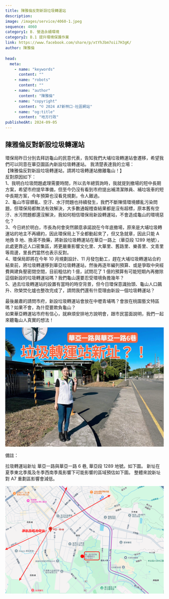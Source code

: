 ```yaml
---
title: 陳雅倫反對新設垃圾轉運站
description:
image: /images/service/4060-1.jpeg
sequence: 4060
category1: B. 營造永續環境
category2: B.1 提升環境保護作業
link: https://www.facebook.com/share/p/xtYhJbm7oii7H3gK/
author: 陳雅倫

head:
  meta:
    - name: "keywords"
      content: ""
    - name: "robots"
      content: ""
    - name: "author"
      content: "陳雅倫"
    - name: "copyright"
      content: "© 2024 A7新林口-社區網站"
    - name: "og:title"
      content: "地方行政"
publishedAt: 2024-09-05
---
```


## 陳雅倫反對新設垃圾轉運站

環保局昨日分別去拜訪龜山的民意代表，告知我們大埔垃圾轉運站會遷移，希望我們可以同意在華亞園區內新設垃圾轉運站。
我清楚表達我的立場：  
【陳雅倫反對新設垃圾轉運站，請將垃圾轉運站撤離龜山！】  
反對原因如下：  
1、我明白垃圾問題處理需要時間，所以去年總質詢時，我就提到撤場的短中長期方案，希望市府提早準備，但至今仍沒有看到市府提出補清潔隊員、補垃圾車的短中長期方案，今年預算也沒看見規劃，令人難過。  
2、龜山市容髒亂、空汙、水汙問題也持續發生，我們不斷陳情環境髒亂污染問題，但環保局都無法有效解決，大多數通報稽查結果都是沒有超標，原本舊有空汙、水污問題都還沒解決，我如何相信環保局新設轉運站，不會造成龜山的環境惡化？  
3、今日終於明白，市長為何會突然願意承諾說在今年底撤場，原來是大埔垃圾轉運站的地主不再續約，因此環保局上下全都動起來了，但又急就章，因此只能 A 地換 B 地、換湯不換藥，將新設垃圾轉運站在華亞一路上（華亞段 1289 地號），此處更靠近人口密集區，將更嚴重影響文化里、大華里、舊路里、樂善里、文青里等周邊，里長們當然也表示反對。  
4、環保局即將在今年 10 月規劃設計、11 月發包動工，趕在大埔垃圾轉運站合約結束前，將垃圾轉運移到華亞垃圾轉運站，然後再逐年編列預算、或是爭取中央經費興建負壓密閉空間，目前粗估約 1 億，試問花了 1 億的預算有可能短期內再撤除這個新設的垃圾轉運站嗎？我們龜山還要忍受環境負擔幾年？  
5、過去垃圾轉運站的設置有當時的時空背景，但今日環保意識抬頭、龜山人口飆升、欣榮焚化爐也整改完成了，請問我們還有什麼理由新設一個垃圾轉運站？

最後嚴肅的請問市府，新設垃圾轉運站會放在中壢青埔嗎？會放在桃園藝文特區嗎？如果不會，為什麼要欺負龜山？  
如果華亞轉運站市府有信心，就麻煩安排地方說明會，跟市民當面說明，我們一起來聽龜山人真實的想法！

![s4060-1.jpeg](/images/service/s4060-1.jpeg)

備註：

拉圾轉運站新址 華亞一路與華亞一路 6 巷, 華亞段 1289 地號。如下圖。 新址在夏季東北季風及冬季西南季風影響下可能影響的區域預估如下圖。 整體來說新址對 A7 重劃區影響會減低。

![s4060-2.jpeg](/images/service/s4060-2.jpeg)
